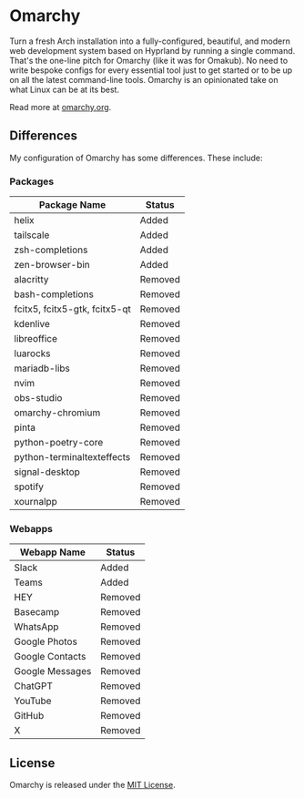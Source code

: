 # Omarchy

Turn a fresh Arch installation into a fully-configured, beautiful, and modern web development system based on Hyprland by running a single command. That's the one-line pitch for Omarchy (like it was for Omakub). No need to write bespoke configs for every essential tool just to get started or to be up on all the latest command-line tools. Omarchy is an opinionated take on what Linux can be at its best.

Read more at [omarchy.org](https://omarchy.org).

## Differences

My configuration of Omarchy has some differences. These include:

### Packages

| Package Name                  | Status  |
| ----------------------------- | ------- |
| helix                         | Added   |
| tailscale                     | Added   |
| zsh-completions               | Added   |
| zen-browser-bin               | Added   |
| alacritty                     | Removed |
| bash-completions              | Removed |
| fcitx5, fcitx5-gtk, fcitx5-qt | Removed |
| kdenlive                      | Removed |
| libreoffice                   | Removed |
| luarocks                      | Removed |
| mariadb-libs                  | Removed |
| nvim                          | Removed |
| obs-studio                    | Removed |
| omarchy-chromium              | Removed |
| pinta                         | Removed |
| python-poetry-core            | Removed |
| python-terminaltexteffects    | Removed |
| signal-desktop                | Removed |
| spotify                       | Removed |
| xournalpp                     | Removed |

### Webapps

| Webapp Name     | Status  |
| --------------- | ------- |
| Slack           | Added   |
| Teams           | Added   |
| HEY             | Removed |
| Basecamp        | Removed |
| WhatsApp        | Removed |
| Google Photos   | Removed |
| Google Contacts | Removed |
| Google Messages | Removed |
| ChatGPT         | Removed |
| YouTube         | Removed |
| GitHub          | Removed |
| X               | Removed |

## License

Omarchy is released under the [MIT License](https://opensource.org/licenses/MIT).

